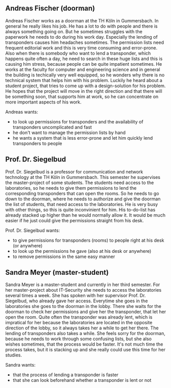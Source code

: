 ## Andreas Fischer (doorman)

Andreas Fischer works as a doorman at the TH Köln in Gummersbach. In general he really likes his job.
He has a lot to do with people and there is always something going on.
But he sometimes struggles with the paperwork he needs to do during his work day.
Especially the lending of transponders causes him headaches sometimes. The permission lists need frequent editorial work
and this is very time consuming and error-prone. Also when there is somebody who want to lend a transponder, which happens quite often a day, 
he need to search in these huge lists and this is causing him stress, because people can be quite impatient sometimes.
He works at the faculty for computer and engineering science and in general the building is techically very well equipped, 
so he wonders why there is no technical system that helps him with his problem.
Luckily he heard about a student project, that tries to come up with a design-solution for his problem.
He hopes that the project will move in the right direction and that there will be something soon, that supports him at work, 
so he can concentrate on more important aspects of his work.

Andreas wants:
- to look up permissions for transponders and the availability of transponders uncomplicated and fast 
- he don't want to manage the permission lists by hand
- he wants a system that is less error-prone and let him quickly lend transponders to people

## Prof. Dr. Siegelbud
Prof. Dr. Siegelbud is a professor for communication and network technology at the TH Köln in Gummersbach.
This semester he supervises the master-project of some students. The students need access to the laboratories, 
so he needs to give them permissions to lend the corresponding transponders that can open the rooms.
So he needs to go down to the doorman, where he needs to authorize and give the doorman the list of students, that need access
to the laboratories. He is very busy with other things, so this is quite inconvinient for him. His to-do-list has already stacked
up higher than he would normally allow it. It would be much easier if he just could give the permissions straight from his desk.

Prof. Dr. Siegelbud wants:
- to give permissions for transponders (rooms) to people right at his desk (or anywhere)
- to look up the permissions he gave (also at his desk or anywhere)
- to remove permissions in the same easy manner

## Sandra Meyer (master-student)
Sandra Meyer is a master-student and currently in her third semester. For her master-project about IT-Security she needs to
access the laboratories several times a week. She has spoken with her supervisor Prof. Dr. Siegelbud, who already gave her access.
Everytime she goes in the laboratories she goes to the doorman in the lobby. There she waits for the doorman to check her permissions
and give her the transponder, that let her open the room. Quite often the transponder was already lent, which is impratical for her
because the laboratories are located in the opposite direction of the lobby, so it always takes her a while to get her there.
The lending of transponders also takes a while. She feels sorry for the doorman, because he needs to work through some 
confusing lists, but she also wishes sometimes, that the process would be faster.
It's not much time the process takes, but it is stacking up and she really could use this time for her studies.

Sandra wants:
- that the process of lending a transponder is faster
- that she can look beforehand whether a transponder is lent or not
